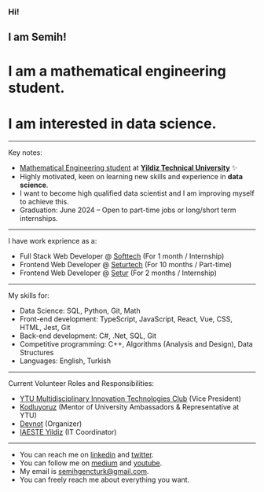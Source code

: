### Hi!
## I am Semih!
# I am a mathematical engineering student.
# I am interested in data science.
----- 

Key notes:

- [Mathematical Engineering student](http://www.bologna.yildiz.edu.tr/index.php?r=program/view&id=37&aid=24) at **[Yildiz Technical University](https://yildiz.edu.tr/en)** ✨ 
- Highly motivated, keen on learning new skills and experience in **data science**.
- I want to become high qualified data scientist and I am improving myself to achieve this. 
- Graduation: June 2024 – Open to part-time jobs or long/short term internships.

----

I have work exprience as a:

- Full Stack Web Developer @ [Softtech](https://www.linkedin.com/company/softtechas/) (For 1 month / Internship)
- Frontend Web Developer @ [Seturtech](https://www.linkedin.com/company/seturtech/) (For 10 months / Part-time)
- Frontend Web Developer @ [Setur](https://www.linkedin.com/company/setur/) (For 2 months / Internship)

----

My skills for:

- Data Science: SQL, Python, Git, Math
- Front-end development: TypeScript, JavaScript, React, Vue, CSS, HTML, Jest, Git
- Back-end development: C#, .Net, SQL, Git
- Competitive programming: C++, Algorithms (Analysis and Design), Data Structures
- Languages: English, Turkish

----

Current Volunteer Roles and Responsibilities:

- [YTU Multidisciplinary Innovation Technologies Club](https://www.linkedin.com/company/ytumint/) (Vice President)
- [Kodluyoruz](https://www.linkedin.com/company/kodluyoruz/) (Mentor of University Ambassadors & Representative at YTU)
- [Devnot](https://www.linkedin.com/in/devnot/) (Organizer)
- [IAESTE Yildiz](https://www.linkedin.com/company/iaeste-yildiz/) (IT Coordinator)

----

* You can reach me on [linkedin](https://www.linkedin.com/in/semihgencturk/) and [twitter](https://twitter.com/semihgencturk_).
* You can follow me on [medium](https://medium.com/@semihgencturk) and [youtube](https://www.youtube.com/@semihgencturk).
* My email is semihgencturk@gmail.com. 
* You can freely reach me about everything you want.
